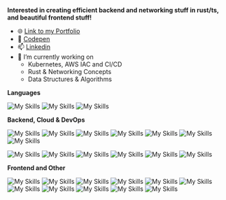 
<!--
**Shresth72/shresth72** is a ✨ _special_ ✨ repository because its `README.md` (this file) appears on your GitHub profile.

Here are some ideas to get you started:

- 🌱 I’m currently learning ...
- 👯 I’m looking to collaborate on ...
- 🤔 I’m looking for help with ...
- 💬 Ask me about ...
- 📫 How to reach me: ...
- 😄 Pronouns: ...
- ⚡ Fun fact: ...
-->


**Interested in creating efficient backend and networking stuff in rust/ts, and beautiful frontend stuff!**

- 🌐 [Link to my Portfolio](https://shrestha-shashank-144.vercel.app) 
- 🔭 [Codepen](https://codepen.io/shresth72)
- 📫 [Linkedin](https://www.linkedin.com/in/shrestha-shashank-38002b22b) 
- 🌱 I’m currently working on
  - Kubernetes, AWS IAC and CI/CD
  - Rust & Networking Concepts
  - Data Structures & Algorithms

**Languages**

![My Skills](https://img.shields.io/badge/-C++-00599C?logo=cplusplus&C=white&style=for-the-badge)
![My Skills](https://img.shields.io/badge/-Typescript-3178C6?logo=Typescript&logoColor=white&style=for-the-badge)
![My Skills](https://img.shields.io/badge/-Rust-B32629?logo=Rust&logoColor=white&style=for-the-badge)

**Backend, Cloud & DevOps**

![My Skills](https://img.shields.io/badge/-nodejs-339933?logo=nodedotjs&logoColor=white&style=for-the-badge)
![My Skills](https://img.shields.io/badge/-axum-d33847?logo=Rust&logoColor=white&style=for-the-badge)
![My Skills](https://img.shields.io/badge/-nginx-009639?logo=nginx&logoColor=white&style=for-the-badge)
![My Skills](https://img.shields.io/badge/-postgres-4169E1?logo=postgresql&logoColor=white&style=for-the-badge)
![My Skills](https://img.shields.io/badge/-redis-DC382D?logo=redis&logoColor=white&style=for-the-badge)
![My Skills](https://img.shields.io/badge/-apachekafka-231F20?logo=apachekafka&logoColor=white&style=for-the-badge)
![My Skills](https://img.shields.io/badge/-vitest-bc34fe?logo=vitest&logoColor=white&style=for-the-badge)

![My Skills](https://img.shields.io/badge/-docker-0078ba?logo=docker&logoColor=white&style=for-the-badge)
![My Skills](https://img.shields.io/badge/-kubernetes-3069de?logo=kubernetes&logoColor=white&style=for-the-badge)
![My Skills](https://img.shields.io/badge/-terraform-844FBA?logo=terraform&logoColor=white&style=for-the-badge)
![My Skills](https://img.shields.io/badge/-amazonecs-FF9900?logo=amazonecs&logoColor=white&style=for-the-badge)
![My Skills](https://img.shields.io/badge/-amazonec2-FFCF00?logo=amazonec2&logoColor=white&style=for-the-badge)
![My Skills](https://img.shields.io/badge/-githubactions-181717?logo=githubactions&logoColor=white&style=for-the-badge)




**Frontend and Other**

![My Skills](https://img.shields.io/badge/-NextJs-000000?logo=nextdotjs&logoColor=white&style=for-the-badge)
![My Skills](https://img.shields.io/badge/-ReactJs-0088CC?logo=react&logoColor=white&style=for-the-badge)
![My Skills](https://img.shields.io/badge/-reactQuery-FF4154?logo=reactQuery&logoColor=white&style=for-the-badge)
![My Skills](https://img.shields.io/badge/-🐻_Zustand-582f3f?&logoColor=white&style=for-the-badge)
![My Skills](https://img.shields.io/badge/-zod-3E67B1?logo=zod&logoColor=white&style=for-the-badge)
![My Skills](https://img.shields.io/badge/-tailwind-06B6D4?logo=tailwindcss&logoColor=white&style=for-the-badge)
![My Skills](https://img.shields.io/badge/-Gsap-88CE02?logo=GreenSock&logoColor=black&style=for-the-badge)
![My Skills](https://img.shields.io/badge/-postman-FF6C37?logo=postman&logoColor=white&style=for-the-badge)
![My Skills](https://img.shields.io/badge/-ubuntu-e95420?logo=ubuntu&logoColor=white&style=for-the-badge)
![My Skills](https://img.shields.io/badge/-photoshop-31A8FF?logo=adobephotoshop&logoColor=white&style=for-the-badge)
![My Skills](https://img.shields.io/badge/-illustrator-FF9A00?logo=adobeillustrator&logoColor=white&style=for-the-badge)

<!-- <a href="https://github.com/shresth72/github-readme-stats"><img align="center" src="https://github-readme-stats-74t2.vercel.app/api/top-langs/?username=shresth72&layout=compact&theme=buefy&hide_border=true&hide=Jupyter+Notebook" /></a> --!>
